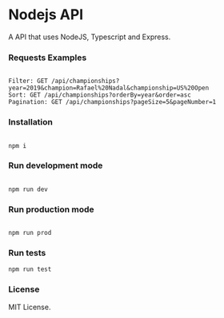 #  Nodejs API

A API that uses NodeJS, Typescript and Express.

### Requests Examples

```

Filter: GET /api/championships?year=2019&champion=Rafael%20Nadal&championship=US%20Open
Sort: GET /api/championships?orderBy=year&order=asc
Pagination: GET /api/championships?pageSize=5&pageNumber=1

```

### Installation

```

npm i

```

### Run development mode

```

npm run dev

```

### Run production mode

```

npm run prod

```

### Run tests

```
npm run test

```

### License

MIT License.

